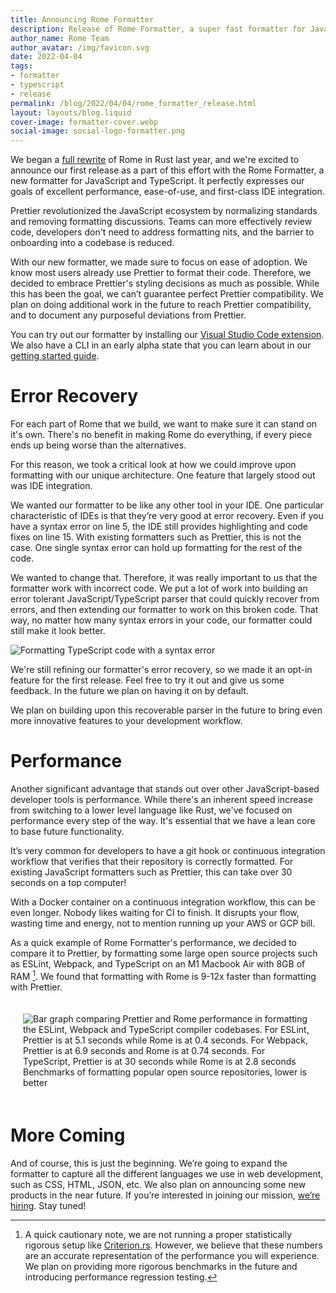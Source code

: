 ```yaml
---
title: Announcing Rome Formatter
description: Release of Rome Formatter, a super fast formatter for JavaScript and TypeScript
author_name: Rome Team
author_avatar: /img/favicon.svg
date: 2022-04-04
tags:
- formatter
- typescript
- release
permalink: /blog/2022/04/04/rome_formatter_release.html
layout: layouts/blog.liquid
cover-image: formatter-cover.webp
social-image: social-logo-formatter.png
---
```


We began a [full rewrite](/blog/2021/09/21/rome-will-be-rewritten-in-rust) of Rome in Rust last year, and we're excited to announce our first release as a part of this effort with the Rome Formatter, a new formatter for JavaScript and TypeScript. It perfectly expresses our goals of excellent performance, ease-of-use, and first-class IDE integration.

Prettier revolutionized the JavaScript ecosystem by normalizing standards and removing formatting discussions. Teams can more effectively review code, developers don't need to address formatting nits, and the barrier to onboarding into a codebase is reduced.

With our new formatter, we made sure to focus on ease of adoption. We know most users already use Prettier to format their code. Therefore, we decided to embrace Prettier's styling decisions as much as possible. While this has been the goal, we can’t guarantee perfect Prettier compatibility. We plan on doing additional work in the future to reach Prettier compatibility, and to document any purposeful deviations from Prettier.

You can try out our formatter by installing our [Visual Studio Code extension](https://marketplace.visualstudio.com/items?itemName=rome.rome). We also have a CLI in an early alpha state that you can learn about in our [getting started guide](/#getting-started).

# Error Recovery

For each part of Rome that we build, we want to make sure it can stand on it's own. There's no benefit in making Rome do everything, if every piece ends up being worse than the alternatives.

For this reason, we took a critical look at how we could improve upon formatting with our unique architecture. One feature that largely stood out was IDE integration.

We wanted our formatter to be like any other tool in your IDE. One particular characteristic of IDEs is that they’re very good at error recovery. Even if you have a syntax error on line 5, the IDE still provides highlighting and code fixes on line 15. With existing formatters such as Prettier, this is not the case. One single syntax error can hold up formatting for the rest of the code.

We wanted to change that. Therefore, it was really important to us that the formatter work with incorrect code. We put a lot of work into building an error tolerant JavaScript/TypeScript parser that could quickly recover from errors, and then extending our formatter to work on this broken code. That way, no matter how many syntax errors in your code, our formatter could still make it look better.

<img style="max-width: 800px" alt="Formatting TypeScript code with a syntax error" src="/img/blog/formatter_broken_code_demo.gif" />

We're still refining our formatter's error recovery, so we made it an opt-in feature for the first release. Feel free to try it out and give us some feedback. In the future we plan on having it on by default.

We plan on building upon this recoverable parser in the future to bring even more innovative features to your development workflow.

# Performance

Another significant advantage that stands out over other JavaScript-based developer tools is performance. While there's an inherent speed increase from switching to a lower level language like Rust, we've focused on performance every step of the way. It's essential that we have a lean core to base future functionality.

It’s very common for developers to have a git hook or continuous integration workflow that verifies that their repository is correctly formatted. For existing JavaScript formatters such as Prettier, this can take over 30 seconds on a top computer!

With a Docker container on a continuous integration workflow, this can be even longer. Nobody likes waiting for CI to finish. It disrupts your flow, wasting time and energy, not to mention running up your AWS or GCP bill.

As a quick example of Rome Formatter's performance, we decided to compare it to Prettier, by formatting some large open source projects such as ESLint, Webpack, and TypeScript on an M1 Macbook Air with 8GB of RAM [^1]. We found that formatting with Rome is 9-12x faster than formatting with Prettier.

[^1]: A quick cautionary note, we are not running a proper statistically rigorous setup like [Criterion.rs](https://github.com/bheisler/criterion.rs). However, we believe that these numbers are an accurate representation of the performance you will experience. We plan on providing more rigorous benchmarks in the future and introducing performance regression testing.

<div style="display: flex; flex-direction: column; align-items: center; padding: 20px">
  <img
    style="max-width: 800px"
    alt="Bar graph comparing Prettier and Rome performance in formatting the ESLint, Webpack and TypeScript compiler codebases. For ESLint, Prettier is at 5.1 seconds while Rome is at 0.4 seconds. For Webpack, Prettier is at 6.9 seconds and Rome is at 0.74 seconds. For TypeScript, Prettier is at 30 seconds while Rome is at 2.8 seconds"
    src="/img/blog/formatter_benchmark.png"
  />
  Benchmarks of formatting popular open source repositories, lower is better
</div>

# More Coming

And of course, this is just the beginning. We’re going to expand the formatter to capture all the different languages we use in web development, such as CSS, HTML, JSON, etc. We also plan on announcing some new products in the near future. If you’re interested in joining our mission, [we’re hiring](https://careers.rome.tools). Stay tuned!
